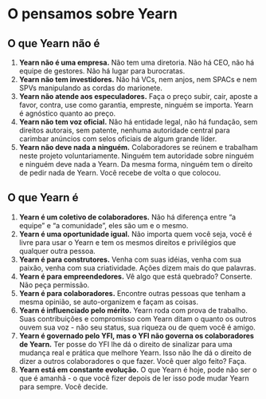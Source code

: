 # O pensamos sobre Yearn

## O que Yearn não é

1.	**Yearn não é uma empresa.** Não tem uma diretoria. Não há CEO, não há equipe de gestores. Não há lugar para burocratas.
2.	**Yearn não tem investidores.** Não há VCs, nem anjos, nem SPACs e nem SPVs manipulando as cordas do marionete.
3.	**Yearn não atende aos especuladores.** Faça o preço subir, cair, aposte a favor, contra, use como garantia, empreste, ninguém se importa. Yearn é agnóstico quanto ao preço.
4.	**Yearn não tem voz oficial.** Não há entidade legal, não há fundação, sem direitos autorais, sem patente, nenhuma autoridade central para carimbar anúncios com selos oficiais de algum grande líder.
5.	**Yearn não deve nada a ninguém.** Colaboradores se reúnem e trabalham neste projeto voluntariamente. Ninguém tem autoridade sobre ninguém e ninguém deve nada a Yearn. Da mesma forma, ninguém tem o direito de pedir nada de Yearn. Você recebe de volta o que colocou.

## O que Yearn é

1.	**Yearn é um coletivo de colaboradores.** Não há diferença entre “a equipe” e “a comunidade”, eles são um e o mesmo.
2.	**Yearn é uma oportunidade igual.** Não importa quem você seja, você é livre para usar o Yearn e tem os mesmos direitos e privilégios que qualquer outra pessoa.
3.	**Yearn é para construtores.** Venha com suas idéias, venha com sua paixão, venha com sua criatividade. Ações dizem mais do que palavras.
4.	**Yearn é para empreendedores.** Vê algo que está quebrado? Conserte. Não peça permissão.
5.	**Yearn é para colaboradores.** Encontre outras pessoas que tenham a mesma opinião, se auto-organizem e façam as coisas.
6.	**Yearn é influenciado pelo mérito.** Yearn roda com prova de trabalho. Suas contribuições e compromisso com Yearn ditam o quanto os outros ouvem sua voz - não seu status, sua riqueza ou de quem você é amigo.
7.	**Yearn é governado pelo YFI, mas o YFI não governa os colaboradores de Yearn.** Ter posse do YFI lhe dá o direito de sinalizar para uma mudança real e prática que melhore Yearn. Isso não lhe dá o direito de dizer a outros colaboradores o que fazer. Você quer algo feito? Faça.
8.	**Yearn está em constante evolução.** O que Yearn é hoje, pode não ser o que é amanhã - o que você fizer depois de ler isso pode mudar Yearn para sempre. Você decide.
